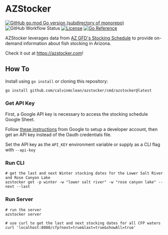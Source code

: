 # AZStocker

[![GitHub go.mod Go version (subdirectory of monorepo)](https://img.shields.io/github/go-mod/go-version/calvinmclean/azstocker?filename=go.mod)](https://github.com/calvinmclean/azstocker/blob/main/go.mod)
![GitHub Workflow Status](https://img.shields.io/github/actions/workflow/status/calvinmclean/azstocker/main.yml?branch=main)
[![License](https://img.shields.io/github/license/calvinmclean/azstocker)](https://github.com/calvinmclean/azstocker/blob/main/LICENSE)
[![Go Reference](https://pkg.go.dev/badge/github.com/calvinmclean/azstocker.svg)](https://pkg.go.dev/github.com/calvinmclean/azstocker)

AZStocker leverages data from [AZ GFD's Stocking Schedule](https://www.azgfd.com/fishing-2/where-to-fish/fish-stocking-schedule/) to provide on-demand information about fish stocking in Arizona.

Check it out at https://azstocker.com!

## How To

Install using `go install` or cloning this repository:

```shell
go install github.com/calvinmclean/azstocker/cmd/azstocker@latest
```

### Get API Key

First, a Google API key is necessary to access the stocking schedule Google Sheet.

Follow [these instructions](https://developers.google.com/sheets/api/quickstart/go) from Google to setup a developer account, then get an API key instead of the Oauth credentials file.

Set the API key as the `API_KEY` environment variable or supply as a CLI flag with `--api-key`

### Run CLI

```shell
# get the last and next Winter stocking dates for the Lower Salt River and Rose Canyon Lake
azstocker get -p winter -w "lower salt river" -w "rose canyon lake" --next --last
```

### Run Server

```shell
# run the server
azstocker server

# use curl to get the last and next stocking dates for all CFP waters
curl 'localhost:8080/cfp?next=true&last=true&showAll=true'
```
